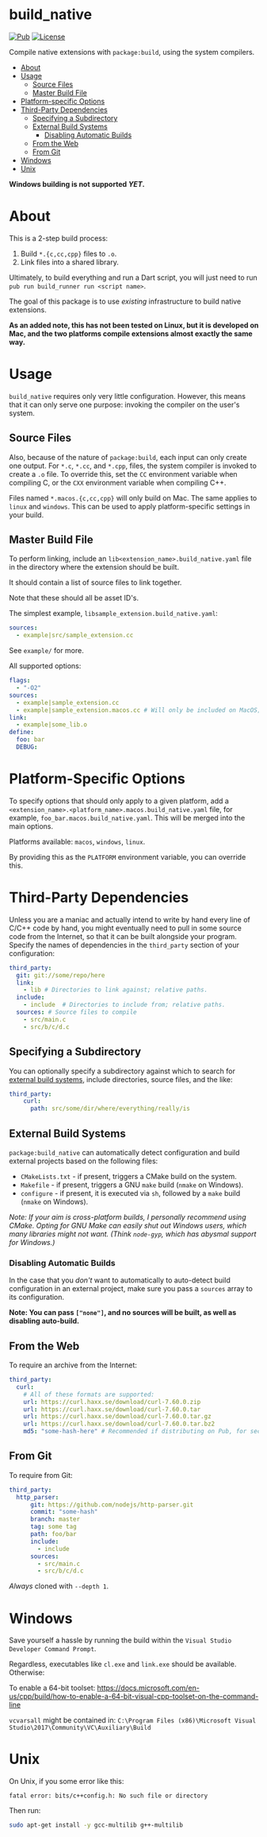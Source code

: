 # build_native
[![Pub](https://img.shields.io/pub/v/build_native.svg)](https://pub.dartlang.org/packages/build_native)
[![License](https://img.shields.io/github/license/thosakwe/build_native.svg)](https://github.com/thosakwe/build_native/blob/master/LICENSE)

Compile native extensions with `package:build`, using the system compilers.

* [About](#about)
* [Usage](#usage)
    * [Source Files](#source-files)
    * [Master Build File](#master-build-file)
* [Platform-specific Options](#platform-specific-options)
* [Third-Party Dependencies](#third-party-dependencies)
    * [Specifying a Subdirectory](#specifying-a-subdirectory)
    * [External Build Systems](#external-build-systems)
        * [Disabling Automatic Builds](#disabling-automatic-builds)
    * [From the Web](#from-the-web)
    * [From Git](#from-git)
* [Windows](#windows)
* [Unix](#unix)

**Windows building is not supported *YET*.**

# About

This is a 2-step build process:

1.  Build `*.{c,cc,cpp}` files to `.o`.
2.  Link files into a shared library.

Ultimately, to build everything and run a Dart script,
you will just need to run
`pub run build_runner run <script name>`.

The goal of this package is to use *existing*
infrastructure to build native extensions.

**As an added note, this has not been tested on Linux,
but it is developed on Mac, and the two platforms compile extensions
almost exactly the same way.**

# Usage

`build_native` requires only very little
configuration. However, this means that it
can only serve one purpose:
invoking the compiler on the user's system.

## Source Files

Also, because of the nature of `package:build`,
each input can only create one output. For
`*.c`, `*.cc`, and `*.cpp`, files, the system
compiler is invoked to create a `.o` file.
To override this, set the `CC` environment variable
when compiling C, or the `CXX` environment variable
when compiling C++.

Files named `*.macos.{c,cc,cpp}` will only build on Mac.
The same applies to `linux` and `windows`. This can be
used to apply platform-specific settings in your build.

## Master Build File

To perform linking, include an
`lib<extension_name>.build_native.yaml` file
in the directory where the extension should be
built.

It should contain a list of source files to
link together.

Note that these should all be asset ID's.

The simplest example, `libsample_extension.build_native.yaml`:

```yaml
sources:
  - example|src/sample_extension.cc
```

See `example/` for more.

All supported options:

```yaml
flags:
  - "-O2"
sources:
  - example|sample_extension.cc
  - example|sample_extension.macos.cc # Will only be included on MacOS; ignored elsewhere
link:
  - example|some_lib.o
define:
  foo: bar
  DEBUG:
```

# Platform-Specific Options

To specify options that should only apply
to a given platform, add a
`<extension_name>.<platform_name>.macos.build_native.yaml`
file,
for example,
`foo_bar.macos.build_native.yaml`.
This will be merged into the main options.

Platforms available: `macos`, `windows`, `linux`.

By providing this as the `PLATFORM` environment
variable, you can override this.

# Third-Party Dependencies
Unless you are a maniac and actually intend to write
by hand every line of C/C++ code by hand, you might eventually need to pull in
some source code from the Internet, so that it can be built alongside your program.
Specify the names of dependencies in the `third_party` section of your configuration:

```yaml
third_party:
  git: git://some/repo/here
  link:
    - lib # Directories to link against; relative paths.
  include:
    - include  # Directories to include from; relative paths.
  sources: # Source files to compile
    - src/main.c
    - src/b/c/d.c
```

## Specifying a Subdirectory
You can optionally specify a subdirectory against which to search for
[external build systems](#external-build-systems), include directories, source files,
and the like:

```yaml
third_party:
    curl:
      path: src/some/dir/where/everything/really/is
```

## External Build Systems
`package:build_native` can automatically detect configuration and build external
projects based on the following files:
* `CMakeLists.txt` - if present, triggers a CMake build on the system.
* `Makefile` - if present, triggers a GNU `make` build (`nmake` on Windows).
* `configure` - if present, it is executed via `sh`, followed by a `make` build (`nmake` on Windows).

*Note: If your aim is cross-platform builds, I personally recommend using CMake. Opting for GNU Make
can easily shut out Windows users, which many libraries might not want. (Think `node-gyp`, which has
abysmal support for Windows.)*

### Disabling Automatic Builds
In the case that you *don't* want to automatically to auto-detect build configuration in an
external project, make sure you pass a `sources` array to its configuration.

**Note: You can pass `["none"]`, and no sources will be built, as well as disabling auto-build.**

## From the Web
To require an archive from the Internet:

```yaml
third_party:
  curl:
    # All of these formats are supported:
    url: https://curl.haxx.se/download/curl-7.60.0.zip
    url: https://curl.haxx.se/download/curl-7.60.0.tar
    url: https://curl.haxx.se/download/curl-7.60.0.tar.gz
    url: https://curl.haxx.se/download/curl-7.60.0.tar.bz2
    md5: "some-hash-here" # Recommended if distributing on Pub, for security reasons.
```

## From Git
To require from Git:

```yaml
third_party:
  http_parser:
      git: https://github.com/nodejs/http-parser.git
      commit: "some-hash"
      branch: master
      tag: some tag
      path: foo/bar
      include:
        - include
      sources:
        - src/main.c
        - src/b/c/d.c
```

*Always* cloned with `--depth 1`.

# Windows

Save yourself a hassle by running the build within the
`Visual Studio Developer Command Prompt`.

Regardless, executables like `cl.exe` and `link.exe` should be available.
Otherwise:

To enable a 64-bit toolset:
https://docs.microsoft.com/en-us/cpp/build/how-to-enable-a-64-bit-visual-cpp-toolset-on-the-command-line

`vcvarsall` might be contained in:
`C:\Program Files (x86)\Microsoft Visual Studio\2017\Community\VC\Auxiliary\Build`

# Unix

On Unix, if you some error like this:

```
fatal error: bits/c++config.h: No such file or directory
```

Then run:

```bash
sudo apt-get install -y gcc-multilib g++-multilib
```
